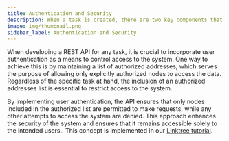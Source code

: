 ```yaml
---
title: Authentication and Security
description: When a task is created, there are two key components that must be uploaded to the Koii Network to initiate the task.
image: img/thumbnail.png
sidebar_label: Authentication and Security
---
```


When developing a REST API for any task, it is crucial to incorporate user authentication as a means to control access to the system. One way to achieve this is by maintaining a list of authorized addresses, which serves the purpose of allowing only explicitly authorized nodes to access the data. Regardless of the specific task at hand, the inclusion of an authorized addresses list is essential to restrict access to the system.

By implementing user authentication, the API ensures that only nodes included in the authorized list are permitted to make requests, while any other attempts to access the system are denied. This approach enhances the security of the system and ensures that it remains accessible solely to the intended users.. This concept is implemented in our [Linktree tutorial](/quickstart/linktree/intro).
